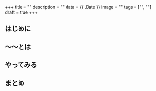 +++
title = ""
description = ""
data = {{ .Date }}
image = ""
tags = ["", ""]
draft = true
+++



## はじめに

## 〜〜とは

## やってみる

## まとめ
